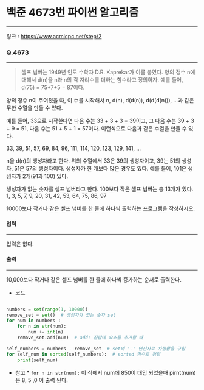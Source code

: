 # 백준 4673번 파이썬 알고리즘
-------
링크 : https://www.acmicpc.net/step/2
  
### Q.4673
-----
> 셀프 넘버는 1949년 인도 수학자 D.R. Kaprekar가 이름 붙였다. 양의 정수 n에 대해서 d(n)을 n과 n의 각 자리수를 더하는 함수라고 정의하자. 예를 들어, d(75) = 75+7+5 = 87이다.

양의 정수 n이 주어졌을 때, 이 수를 시작해서 n, d(n), d(d(n)), d(d(d(n))), ...과 같은 무한 수열을 만들 수 있다. 

예를 들어, 33으로 시작한다면 다음 수는 33 + 3 + 3 = 39이고, 그 다음 수는 39 + 3 + 9 = 51, 다음 수는 51 + 5 + 1 = 57이다. 이런식으로 다음과 같은 수열을 만들 수 있다.

33, 39, 51, 57, 69, 84, 96, 111, 114, 120, 123, 129, 141, ...

n을 d(n)의 생성자라고 한다. 위의 수열에서 33은 39의 생성자이고, 39는 51의 생성자, 51은 57의 생성자이다. 생성자가 한 개보다 많은 경우도 있다. 예를 들어, 101은 생성자가 2개(91과 100) 있다. 

생성자가 없는 숫자를 셀프 넘버라고 한다. 100보다 작은 셀프 넘버는 총 13개가 있다. 1, 3, 5, 7, 9, 20, 31, 42, 53, 64, 75, 86, 97

10000보다 작거나 같은 셀프 넘버를 한 줄에 하나씩 출력하는 프로그램을 작성하시오.

#### 입력 
---
입력은 없다.

#### 출력 
----
10,000보다 작거나 같은 셀프 넘버를 한 줄에 하나씩 증가하는 순서로 출력한다.

* 코드 
```py

numbers = set(range(1, 10000))
remove_set = set()  # 생성자가 있는 숫자 set
for num in numbers :
    for n in str(num):
        num += int(n)
    remove_set.add(num)  # add: 집합에 요소를 추가할 때

self_numbers = numbers - remove_set  # set의 '-' 연산자로 차집합을 구함
for self_num in sorted(self_numbers):  # sorted 함수로 정렬
    print(self_num)

```

* 참고 *
```for n in str(num):``` 이 식에서 num에 850이 대입 되었을때 
pirnt(num)은 8, 5 ,0 이 출력 된다. 